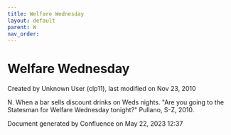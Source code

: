 ```yaml
---
title: Welfare Wednesday
layout: default
parent: W
nav_order:
---
```


# Welfare Wednesday

Created by  Unknown User (clp11), last modified on Nov 23, 2010

N. When a bar sells discount drinks on Weds nights. &quot;Are you going to the Statesman for Welfare Wednesday tonight?&quot; Pullano, S-Z, 2010.

Document generated by Confluence on May 22, 2023 12:37


